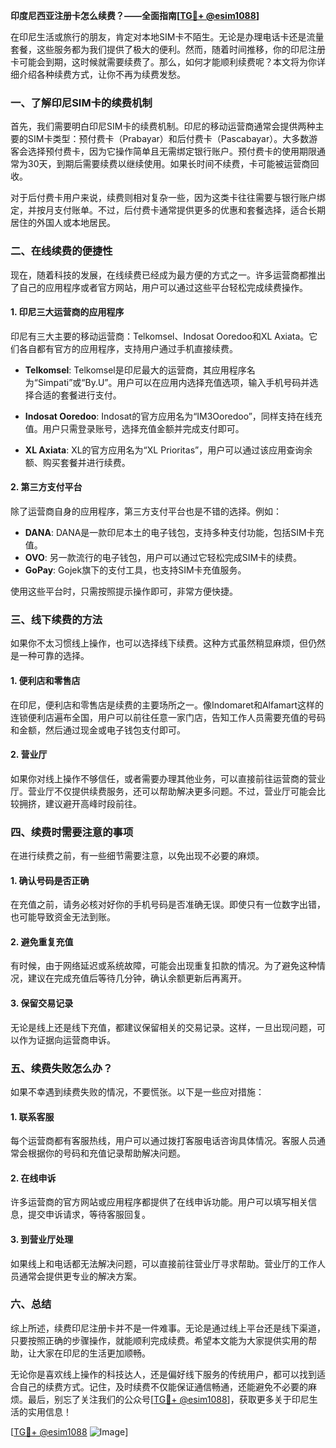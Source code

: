 **印度尼西亚注册卡怎么续费？——全面指南[[TG💪+ @esim1088](https://t.me/s/esim1088)]**

在印尼生活或旅行的朋友，肯定对本地SIM卡不陌生。无论是办理电话卡还是流量套餐，这些服务都为我们提供了极大的便利。然而，随着时间推移，你的印尼注册卡可能会到期，这时候就需要续费了。那么，如何才能顺利续费呢？本文将为你详细介绍各种续费方式，让你不再为续费发愁。

### 一、了解印尼SIM卡的续费机制

首先，我们需要明白印尼SIM卡的续费机制。印尼的移动运营商通常会提供两种主要的SIM卡类型：预付费卡（Prabayar）和后付费卡（Pascabayar）。大多数游客会选择预付费卡，因为它操作简单且无需绑定银行账户。预付费卡的使用期限通常为30天，到期后需要续费以继续使用。如果长时间不续费，卡可能被运营商回收。

对于后付费卡用户来说，续费则相对复杂一些，因为这类卡往往需要与银行账户绑定，并按月支付账单。不过，后付费卡通常提供更多的优惠和套餐选择，适合长期居住的外国人或本地居民。

### 二、在线续费的便捷性

现在，随着科技的发展，在线续费已经成为最方便的方式之一。许多运营商都推出了自己的应用程序或者官方网站，用户可以通过这些平台轻松完成续费操作。

#### 1. 印尼三大运营商的应用程序

印尼有三大主要的移动运营商：Telkomsel、Indosat Ooredoo和XL Axiata。它们各自都有官方的应用程序，支持用户通过手机直接续费。

- **Telkomsel**: Telkomsel是印尼最大的运营商，其应用程序名为“Simpati”或“By.U”。用户可以在应用内选择充值选项，输入手机号码并选择合适的套餐进行支付。
  
- **Indosat Ooredoo**: Indosat的官方应用名为“IM3Ooredoo”，同样支持在线充值。用户只需登录账号，选择充值金额并完成支付即可。

- **XL Axiata**: XL的官方应用名为“XL Prioritas”，用户可以通过该应用查询余额、购买套餐并进行续费。

#### 2. 第三方支付平台

除了运营商自身的应用程序，第三方支付平台也是不错的选择。例如：

- **DANA**: DANA是一款印尼本土的电子钱包，支持多种支付功能，包括SIM卡充值。
- **OVO**: 另一款流行的电子钱包，用户可以通过它轻松完成SIM卡的续费。
- **GoPay**: Gojek旗下的支付工具，也支持SIM卡充值服务。

使用这些平台时，只需按照提示操作即可，非常方便快捷。

### 三、线下续费的方法

如果你不太习惯线上操作，也可以选择线下续费。这种方式虽然稍显麻烦，但仍然是一种可靠的选择。

#### 1. 便利店和零售店

在印尼，便利店和零售店是续费的主要场所之一。像Indomaret和Alfamart这样的连锁便利店遍布全国，用户可以前往任意一家门店，告知工作人员需要充值的号码和金额，然后通过现金或电子钱包支付即可。

#### 2. 营业厅

如果你对线上操作不够信任，或者需要办理其他业务，可以直接前往运营商的营业厅。营业厅不仅提供续费服务，还可以帮助解决更多问题。不过，营业厅可能会比较拥挤，建议避开高峰时段前往。

### 四、续费时需要注意的事项

在进行续费之前，有一些细节需要注意，以免出现不必要的麻烦。

#### 1. 确认号码是否正确

在充值之前，请务必核对好你的手机号码是否准确无误。即使只有一位数字出错，也可能导致资金无法到账。

#### 2. 避免重复充值

有时候，由于网络延迟或系统故障，可能会出现重复扣款的情况。为了避免这种情况，建议在完成充值后等待几分钟，确认余额更新后再离开。

#### 3. 保留交易记录

无论是线上还是线下充值，都建议保留相关的交易记录。这样，一旦出现问题，可以作为证据向运营商申诉。

### 五、续费失败怎么办？

如果不幸遇到续费失败的情况，不要慌张。以下是一些应对措施：

#### 1. 联系客服

每个运营商都有客服热线，用户可以通过拨打客服电话咨询具体情况。客服人员通常会根据你的号码和充值记录帮助解决问题。

#### 2. 在线申诉

许多运营商的官方网站或应用程序都提供了在线申诉功能。用户可以填写相关信息，提交申诉请求，等待客服回复。

#### 3. 到营业厅处理

如果线上和电话都无法解决问题，可以直接前往营业厅寻求帮助。营业厅的工作人员通常会提供更专业的解决方案。

### 六、总结

综上所述，续费印尼注册卡并不是一件难事。无论是通过线上平台还是线下渠道，只要按照正确的步骤操作，就能顺利完成续费。希望本文能为大家提供实用的帮助，让大家在印尼的生活更加顺畅。

无论你是喜欢线上操作的科技达人，还是偏好线下服务的传统用户，都可以找到适合自己的续费方式。记住，及时续费不仅能保证通信畅通，还能避免不必要的麻烦。最后，别忘了关注我们的公众号[[TG💪+ @esim1088](https://t.me/s/esim1088)]，获取更多关于印尼生活的实用信息！

[[TG💪+ @esim1088](https://t.me/s/esim1088) ![Image](https://i.postimg.cc/4NQfJmqS/Snipaste-2025-05-13-00-14-12.png)]
